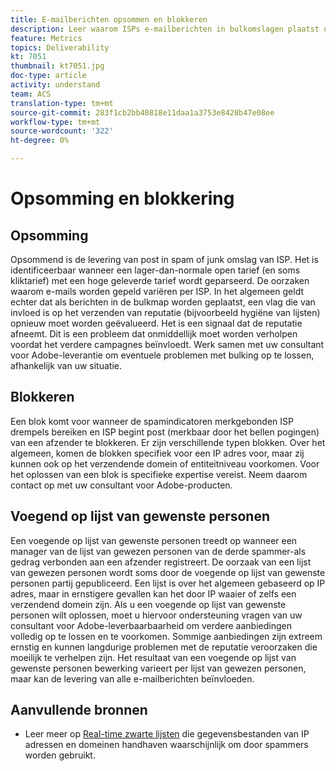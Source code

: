 ```yaml
---
title: E-mailberichten opsommen en blokkeren
description: Leer waarom ISPs e-mailberichten in bulkomslagen plaatst of hen blokkeert.
feature: Metrics
topics: Deliverability
kt: 7051
thumbnail: kt7051.jpg
doc-type: article
activity: understand
team: ACS
translation-type: tm+mt
source-git-commit: 283f1cb2bb40818e11daa1a3753e8428b47e08ee
workflow-type: tm+mt
source-wordcount: '322'
ht-degree: 0%

---
```



# Opsomming en blokkering

## Opsomming

Opsommend is de levering van post in spam of junk omslag van ISP. Het is identificeerbaar wanneer een lager-dan-normale open tarief (en soms kliktarief) met een hoge geleverde tarief wordt geparseerd. De oorzaken waarom e-mails worden gepeld variëren per ISP. In het algemeen geldt echter dat als berichten in de bulkmap worden geplaatst, een vlag die van invloed is op het verzenden van reputatie (bijvoorbeeld hygiëne van lijsten) opnieuw moet worden geëvalueerd. Het is een signaal dat de reputatie afneemt. Dit is een probleem dat onmiddellijk moet worden verholpen voordat het verdere campagnes beïnvloedt. Werk samen met uw consultant voor Adobe-leverantie om eventuele problemen met bulking op te lossen, afhankelijk van uw situatie.

## Blokkeren

Een blok komt voor wanneer de spamindicatoren merkgebonden ISP drempels bereiken en ISP begint post (merkbaar door het bellen pogingen) van een afzender te blokkeren. Er zijn verschillende typen blokken. Over het algemeen, komen de blokken specifiek voor een IP adres voor, maar zij kunnen ook op het verzendende domein of entiteitniveau voorkomen. Voor het oplossen van een blok is specifieke expertise vereist. Neem daarom contact op met uw consultant voor Adobe-producten.

## Voegend op lijst van gewenste personen

Een voegende op lijst van gewenste personen treedt op wanneer een manager van de lijst van gewezen personen van de derde spammer-als gedrag verbonden aan een afzender registreert. De oorzaak van een lijst van gewezen personen wordt soms door de voegende op lijst van gewenste personen partij gepubliceerd. Een lijst is over het algemeen gebaseerd op IP adres, maar in ernstigere gevallen kan het door IP waaier of zelfs een verzendend domein zijn. Als u een voegende op lijst van gewenste personen  wilt oplossen, moet u hiervoor ondersteuning vragen van uw consultant voor Adobe-leverbaarbaarheid om verdere aanbiedingen volledig op te lossen en te voorkomen. Sommige aanbiedingen zijn extreem ernstig en kunnen langdurige problemen met de reputatie veroorzaken die moeilijk te verhelpen zijn. Het resultaat van een voegende op lijst van gewenste personen bewerking varieert per lijst van gewezen personen, maar kan de levering van alle e-mailberichten beïnvloeden.

## Aanvullende bronnen

* Leer meer op [Real-time zwarte lijsten](/help/additional-resources/blocklist-databases.md) die gegevensbestanden van IP adressen en domeinen handhaven waarschijnlijk om door spammers worden gebruikt.
